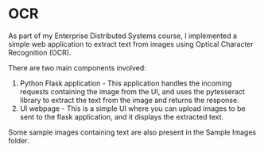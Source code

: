 # OCR
As part of my Enterprise Distributed Systems course, I implemented a simple web application to extract text from images using Optical Character Recognition (OCR).

There are two main components involved:
1. Python Flask application - This application handles the incoming requests containing the image from the UI, and uses the pytesseract library to extract the text from the image and returns the response.
2. UI webpage - This is a simple UI where you can upload images to be sent to the flask application, and it displays the extracted text.

Some sample images containing text are also present in the Sample Images folder.